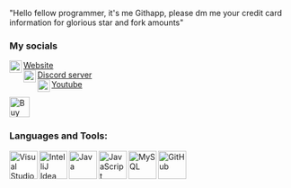 "Hello fellow programmer, it's me Githapp, please dm me your credit card information for glorious star and fork amounts"

<h3>My socials</h3>

<a href="https://youhavetrouble.me"><img align="left" alt="Website" width="22px" src="https://cdn.jsdelivr.net/npm/simple-icons@5.4.0/icons/internetexplorer.svg" />Website</a>
<br>
<a href="https://discord.gg/j8KK5dGBps"><img align="left" alt="Discord server" width="22px" src="https://cdn.jsdelivr.net/npm/simple-icons@3.13.0/icons/discord.svg" />Discord server</a>
<br>
<a href="https://youtube.com/youhavetrouble"><img align="left" alt="Youtube" width="22px" src="https://cdn.jsdelivr.net/npm/simple-icons@v3/icons/youtube.svg" />Youtube</a>


<a href='https://ko-fi.com/U6U33PKX0' target='_blank'><img height='45' style='border:0px;height:36px;' src='https://cdn.ko-fi.com/cdn/kofi2.png?v=2' border='0' alt='Buy Me a Coffee at ko-fi.com' /></a>


<h3>Languages and Tools:</h3>
<img align="left" alt="Visual Studio Code" width="50px" style="background-color:#fff" src="https://cdn.jsdelivr.net/npm/simple-icons@3.13.0/icons/visualstudiocode.svg" />
<img align="left" alt="IntelliJ Idea" width="50px" src="https://cdn.jsdelivr.net/npm/simple-icons@3.13.0/icons/intellijidea.svg" />
<img align="left" alt="Java" width="50px" src="https://cdn.jsdelivr.net/npm/simple-icons@3.13.0/icons/java.svg" />
<img align="left" alt="JavaScript" width="50px" src="https://cdn.jsdelivr.net/npm/simple-icons@3.13.0/icons/javascript.svg" />
<img align="left" alt="MySQL" width="50px" src="https://cdn.jsdelivr.net/npm/simple-icons@3.13.0/icons/mysql.svg" />
<img align="left" alt="GitHub" width="50px" src="https://cdn.jsdelivr.net/npm/simple-icons@3.13.0/icons/github.svg" />
